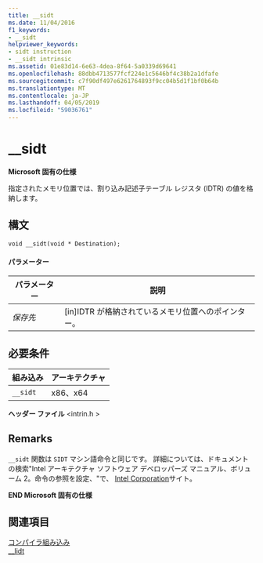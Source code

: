 ```yaml
---
title: __sidt
ms.date: 11/04/2016
f1_keywords:
- __sidt
helpviewer_keywords:
- sidt instruction
- __sidt intrinsic
ms.assetid: 01e83d14-6e63-4dea-8f64-5a0339d69641
ms.openlocfilehash: 88dbb4713577fcf224e1c5646bf4c38b2a1dfafe
ms.sourcegitcommit: c7f90df497e6261764893f9cc04b5d1f1bf0b64b
ms.translationtype: MT
ms.contentlocale: ja-JP
ms.lasthandoff: 04/05/2019
ms.locfileid: "59036761"
---
```

# <a name="sidt"></a>__sidt

**Microsoft 固有の仕様**

指定されたメモリ位置では、割り込み記述子テーブル レジスタ (IDTR) の値を格納します。

## <a name="syntax"></a>構文

```
void __sidt(void * Destination);
```

#### <a name="parameters"></a>パラメーター

|パラメーター|説明|
|---------------|-----------------|
|*保存先*|[in]IDTR が格納されているメモリ位置へのポインター。|

## <a name="requirements"></a>必要条件

|組み込み|アーキテクチャ|
|---------------|------------------|
|`__sidt`|x86、x64|

**ヘッダー ファイル** \<intrin.h >

## <a name="remarks"></a>Remarks

`__sidt` 関数は `SIDT` マシン語命令と同じです。 詳細については、ドキュメントの検索"Intel アーキテクチャ ソフトウェア デベロッパーズ マニュアル、ボリューム 2。命令の参照を設定、"で、 [Intel Corporation](https://software.intel.com/articles/intel-sdm)サイト。

**END Microsoft 固有の仕様**

## <a name="see-also"></a>関連項目

[コンパイラ組み込み](../intrinsics/compiler-intrinsics.md)<br/>
[__lidt](../intrinsics/lidt.md)